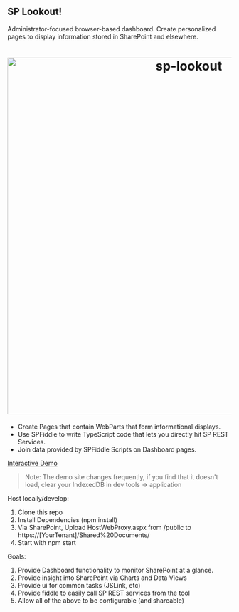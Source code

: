 SP Lookout!
---

Administrator-focused browser-based dashboard. Create personalized pages to display information stored in SharePoint and elsewhere.

<h1 align="center">
	<img width="800" src="https://raw.githubusercontent.com/beyond-sharepoint/sp-lookout/master/sp-lookout.gif" alt="sp-lookout">
</h1>

- Create Pages that contain WebParts that form informational displays.
- Use SPFiddle to write TypeScript code that lets you directly hit SP REST Services.
- Join data provided by SPFiddle Scripts on Dashboard pages.


[Interactive Demo](https://beyond-sharepoint.github.io/sp-lookout/#/)

>Note: The demo site changes frequently, if you find that it doesn't load, clear your IndexedDB in dev tools -> application

Host locally/develop: 

1. Clone this repo
2. Install Dependencies (npm install)
3. Via SharePoint, Upload HostWebProxy.aspx from /public to https://[YourTenant]/Shared%20Documents/
4. Start with npm start


Goals:

1. Provide Dashboard functionality to monitor SharePoint at a glance.
2. Provide insight into SharePoint via Charts and Data Views
3. Provide ui for common tasks (JSLink, etc)
4. Provide fiddle to easily call SP REST services from the tool
5. Allow all of the above to be configurable (and shareable)


